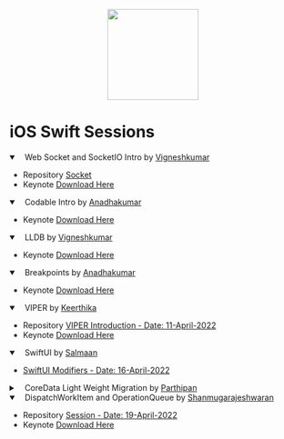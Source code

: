 <p align="center">
  <img height="160" src="https://d2908q01vomqb2.cloudfront.net/0716d9708d321ffb6a00818614779e779925365c/2021/08/26/swift.png" />
</p>

# iOS Swift Sessions

<details open>
<summary> &nbsp;&nbsp; Web Socket and SocketIO Intro by <a href="#">Vigneshkumar</a></summary>

  - Repository [Socket](https://github.com/Vigneshkumarzx/SocketIoExmaple)
  - Keynote [Download Here](https://github.com/Vigneshkumarzx/SocketIoExmaple/blob/main/SocketIoExmaple/Keynote/socket%20.key)
</details>

<details open>
<summary> &nbsp;&nbsp; Codable Intro by <a href="https://github.com/Anandhajs">Anadhakumar</a></summary>

  - Keynote [Download Here](/resources/codable_intro.key)
</details>

<details open>
<summary> &nbsp;&nbsp; LLDB by <a href="https://github.com/Vigneshkumarzx">Vigneshkumar</a></summary>

  - Keynote [Download Here](/resources/LLDB_intro.key)
</details>

<details open>
<summary> &nbsp;&nbsp; Breakpoints by <a href="https://github.com/Anandhajs">Anadhakumar</a></summary>

  - Keynote [Download Here](/resources/BreakPoints_Intro.key)
</details>

<details open>
<summary> &nbsp;&nbsp; VIPER by <a href="https://github.com/Keerthi-Sparkout">Keerthika</a></summary>

- Repository [VIPER Introduction - Date: 11-April-2022](#)
- Keynote [Download Here](/resources/VIPER_Design_Pattern.key)
</details>

<details open>
<summary> &nbsp;&nbsp; SwiftUI by <a href="https://github.com/mohamed-salman-7">Salmaan</a></summary>

- [SwiftUI Modifiers - Date: 16-April-2022](#)
</details>

<details>
<summary> &nbsp;&nbsp; CoreData Light Weight Migration by <a href="https://github.com/Parthipan-Sparkout">Parthipan</a></summary>

- [Session - Date: 18-April-2022](#)
</details>

<details open>
<summary> &nbsp;&nbsp; DispatchWorkItem and OperationQueue by <a href="https://github.com/shanmugam105">Shanmugarajeshwaran</a></summary>

-  Repository [Session - Date: 19-April-2022](https://github.com/shanmugam105/DispatchWorkItem-Example)
-  Keynote [Download Here](/resources/DispatchWorkItem_and_OperationQueue.key)
</details>
